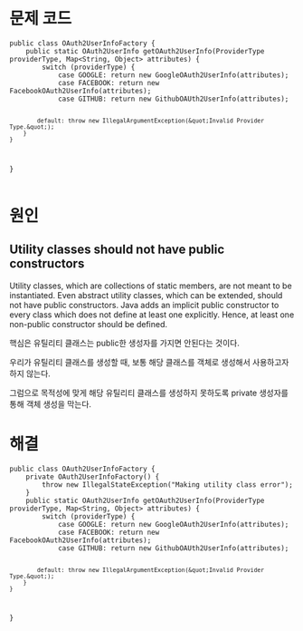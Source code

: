 <h1 id="문제-코드">문제 코드</h1>
<pre><code class="language-java">public class OAuth2UserInfoFactory {
    public static OAuth2UserInfo getOAuth2UserInfo(ProviderType providerType, Map&lt;String, Object&gt; attributes) {
        switch (providerType) {
            case GOOGLE: return new GoogleOAuth2UserInfo(attributes);
            case FACEBOOK: return new FacebookOAuth2UserInfo(attributes);
            case GITHUB: return new GithubOAUth2UserInfo(attributes);

            default: throw new IllegalArgumentException(&quot;Invalid Provider Type.&quot;);
        }
    }
}</code></pre>
<h1 id="원인">원인</h1>
<h2 id="utility-classes-should-not-have-public-constructors">Utility classes should not have public constructors</h2>
<blockquote>
</blockquote>
<p>Utility classes, which are collections of static members, are not meant to be instantiated. Even abstract utility classes, which can be extended, should not have public constructors.
Java adds an implicit public constructor to every class which does not define at least one explicitly. Hence, at least one non-public constructor should be defined.</p>
<p>핵심은 유틸리티 클래스는 public한 생성자를 가지면 안된다는 것이다.</p>
<p>우리가 유틸리티 클래스를 생성할 때, 보통 해당 클래스를 객체로 생성해서 사용하고자 하지 않는다.</p>
<p>그럼으로 목적성에 맞게 해당 유틸리티 클래스를 생성하지 못하도록 private 생성자를 통해 객체 생성을 막는다.</p>
<h1 id="해결">해결</h1>
<pre><code class="language-java">public class OAuth2UserInfoFactory {
    private OAuth2UserInfoFactory() {
        throw new IllegalStateException(&quot;Making utility class error&quot;);
    }
    public static OAuth2UserInfo getOAuth2UserInfo(ProviderType providerType, Map&lt;String, Object&gt; attributes) {
        switch (providerType) {
            case GOOGLE: return new GoogleOAuth2UserInfo(attributes);
            case FACEBOOK: return new FacebookOAuth2UserInfo(attributes);
            case GITHUB: return new GithubOAUth2UserInfo(attributes);

            default: throw new IllegalArgumentException(&quot;Invalid Provider Type.&quot;);
        }
    }
}</code></pre>